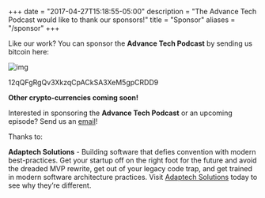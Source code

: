 +++
date = "2017-04-27T15:18:55-05:00"
description = "The Advance Tech Podcast would like to thank our sponsors!"
title = "Sponsor"
aliases = "/sponsor"
+++

Like our work? You can sponsor the **Advance Tech Podcast** by sending us bitcoin here:

![img](/img/sponsors/wallet.png)

12qQFgRgQv3XkzqCpACkSA3XeM5gpCRDD9

**Other crypto-currencies coming soon!**



Interested in sponsoring the **Advance Tech Podcast** or an upcoming episode? Send us an [email](mailto:alexandra.moxin@advancetechmedia.org)!


Thanks to:


**Adaptech Solutions** - Building software that defies convention with modern best-practices.  Get your startup off on the right foot for the future and avoid the dreaded MVP rewrite, get out of your legacy code trap, and get trained in modern software architecture practices. Visit [Adaptech Solutions](https://adaptechsolutions.net/) today to see why they’re different.